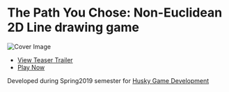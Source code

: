# The Path You Chose: Non-Euclidean 2D Line drawing game
![Cover Image]()

- [View Teaser Trailer](https://www.youtube.com/watch?v=u43h-v9xnv4)
- [Play Now](https://jwcain.github.io/noneuclid/)

Developed during Spring2019 semester for [Husky Game Development](https://www.huskygames.com/)
